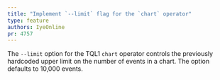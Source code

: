 ```yaml
---
title: "Implement `--limit` flag for the `chart` operator"
type: feature
authors: IyeOnline
pr: 4757
---
```


The `--limit` option for the TQL1 `chart` operator controls the previously
hardcoded upper limit on the number of events in a chart. The option defaults
to 10,000 events.
